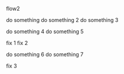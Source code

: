 flow2

do something
do something 2
do something 3

do something 4
do something 5

fix 1
fix 2

do something 6
do something 7


fix 3

